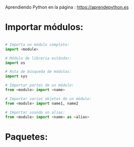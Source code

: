 Aprendiendo Python en la página : https://aprendepython.es

# Importar módulos:

```python

# Importa un módulo completo:
import <module>

# Módulo de librería estándar:
import os

# Ruta de búsqueda de módulos:
import sys

# Importar partes de un módulo:
from <module> import <name>

# Importar varios objetos de un módulo:
from <module> import name1, name2

# Importar usando un alias:
from <module> import <name> as <alias>

```

# Paquetes:

```python


```
